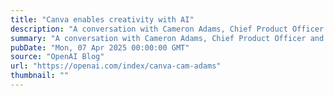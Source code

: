 ```yaml
---
title: "Canva enables creativity with AI"
description: "A conversation with Cameron Adams, Chief Product Officer and Co-founder of Canva."
summary: "A conversation with Cameron Adams, Chief Product Officer and Co-founder of Canva."
pubDate: "Mon, 07 Apr 2025 00:00:00 GMT"
source: "OpenAI Blog"
url: "https://openai.com/index/canva-cam-adams"
thumbnail: ""
---
```



